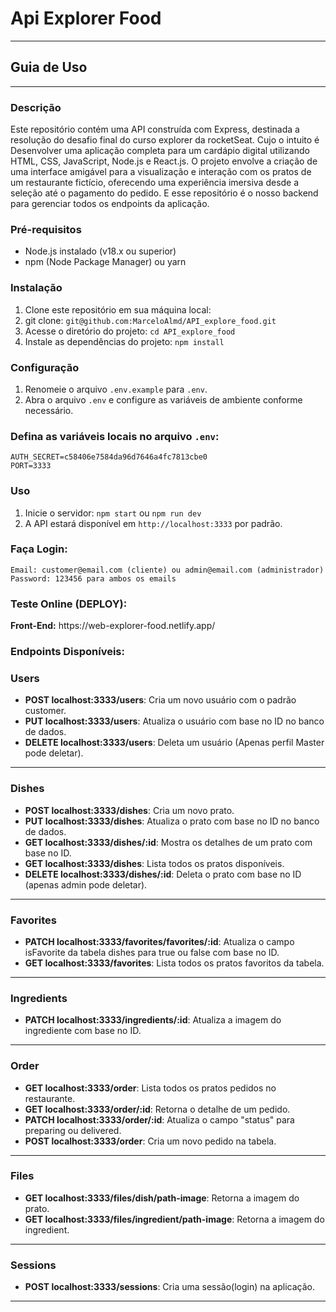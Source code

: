 <h1> Api Explorer Food</h1>
<hr/>
<h2>Guia de Uso</h2>

<hr>

<h3>Descrição</h3>
<p>Este repositório contém uma API construída com Express, destinada a resolução do desafio final do curso explorer da rocketSeat. Cujo o intuito é Desenvolver uma aplicação completa para um cardápio digital utilizando HTML, CSS, JavaScript, Node.js e React.js. O projeto envolve a criação de uma interface amigável para a visualização e interação com os pratos de um restaurante fictício, oferecendo uma experiência imersiva desde a seleção até o pagamento do pedido. E esse repositório é o nosso backend para gerenciar todos os endpoints da aplicação.</p>

<h3>Pré-requisitos</h3>
<ul>
    <li>Node.js instalado (v18.x ou superior)</li>
    <li>npm (Node Package Manager) ou yarn</li>
</ul>

<h3>Instalação</h3>
<ol>
    <li>Clone este repositório em sua máquina local:
        <li>git clone: <code>git@github.com:MarceloAlmd/API_explore_food.git</code></li>
    <li>Acesse o diretório do projeto:
        <code>cd API_explore_food</code></li>
    <li>Instale as dependências do projeto:
        <code>npm install</code></li>
</ol>

<h3>Configuração</h3>
<ol>
    <li>Renomeie o arquivo <code>.env.example</code> para <code>.env</code>.</li>
    <li>Abra o arquivo <code>.env</code> e configure as variáveis de ambiente conforme necessário.</li>
</ol>
 <h3>Defina as variáveis locais no arquivo <code>.env</code>:</h3>

```plaintext
AUTH_SECRET=c58406e7584da96d7646a4fc7813cbe0
PORT=3333
```

<h3>Uso</h3>
<ol>
    <li>Inicie o servidor:
        <code>npm start</code> ou <code>npm run dev</code></li>
        </li>
    <li>A API estará disponível em <code>http://localhost:3333</code> por padrão.</li>
</ol>

<h3>Faça Login:</h3>

```plaintext
Email: customer@email.com (cliente) ou admin@email.com (administrador)
Password: 123456 para ambos os emails
```

<h3>Teste Online (DEPLOY):</h3>
<strong>Front-End:</strong> https://web-explorer-food.netlify.app/



<h3>Endpoints Disponíveis:</h3>
<h3>Users</h3>
<ul>
  <li><strong>POST localhost:3333/users</strong>: Cria um novo usuário com o padrão customer.</li>
  <li><strong>PUT localhost:3333/users</strong>: Atualiza o usuário com base no ID no banco de dados.</li>
  <li><strong>DELETE localhost:3333/users</strong>: Deleta um usuário (Apenas perfil Master pode deletar).</li>  
</ul>

<hr/>

<h3>Dishes</h3>
<ul>
  <li><strong>POST localhost:3333/dishes</strong>: Cria um novo prato.</li>
  <li><strong>PUT localhost:3333/dishes</strong>: Atualiza o prato com base no ID no banco de dados.</li>
  <li><strong>GET localhost:3333/dishes/:id</strong>: Mostra os detalhes de um prato com base no ID.</li>
  <li><strong>GET localhost:3333/dishes</strong>: Lista todos os pratos disponíveis.</li>
  <li><strong>DELETE localhost:3333/dishes/:id</strong>: Deleta o prato com base no ID (apenas admin pode deletar).</li>  
</ul>

<hr/>

<h3>Favorites</h3>
<ul>
  <li><strong>PATCH localhost:3333/favorites/favorites/:id</strong>: Atualiza o campo isFavorite da tabela dishes para true ou false com base no ID.</li>
  <li><strong>GET localhost:3333/favorites</strong>: Lista todos os pratos favoritos da tabela.</li>
</ul>

<hr/>

<h3>Ingredients</h3>
<ul>
  <li><strong>PATCH localhost:3333/ingredients/:id</strong>: Atualiza a imagem do ingrediente com base no ID.</li>
</ul>

<hr/>

<h3>Order</h3>
<ul>
  <li><strong>GET localhost:3333/order</strong>: Lista todos os pratos pedidos no restaurante.</li>
  <li><strong>GET localhost:3333/order/:id</strong>: Retorna o detalhe de um pedido.</li>
  <li><strong>PATCH localhost:3333/order/:id</strong>: Atualiza o campo "status" para preparing ou delivered.</li>
  <li><strong>POST localhost:3333/order</strong>: Cria um novo pedido na tabela.</li>
</ul>

<hr/>

<h3>Files</h3>
<ul>
  <li><strong>GET localhost:3333/files/dish/path-image</strong>: Retorna a imagem do prato.</li>
  <li><strong>GET localhost:3333/files/ingredient/path-image</strong>: Retorna a imagem do ingredient.</li>
</ul>

<hr/>

<h3>Sessions</h3>
<ul>
  <li><strong>POST localhost:3333/sessions</strong>: Cria uma sessão(login) na aplicação.</li>
</ul>

<hr/>
